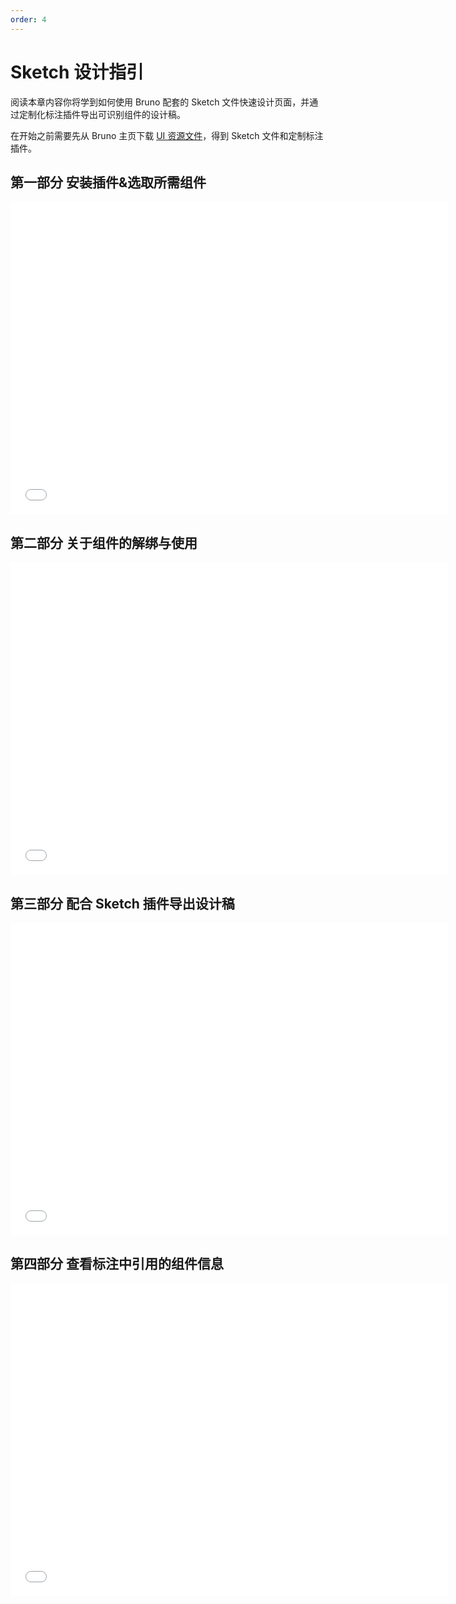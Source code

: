 ```yaml
---
order: 4
---
```


# Sketch 设计指引

阅读本章内容你将学到如何使用 Bruno 配套的 Sketch 文件快速设计页面，并通过定制化标注插件导出可识别组件的设计稿。

在开始之前需要先从 Bruno 主页下载 [UI 资源文件](https://bruno.ke.com/download/sketch)，得到 Sketch 文件和定制标注插件。

## 第一部分 安装插件&选取所需组件

<iframe src="//player.bilibili.com/player.html?aid=935436225&bvid=BV1PT4y1m7on&cid=478052177&page=1" width="700" height="500" scrolling="no" border="0" frameborder="no" framespacing="0" allowfullscreen="true"> </iframe>

## 第二部分 关于组件的解绑与使用

<iframe src="//player.bilibili.com/player.html?aid=765494860&bvid=BV1Gr4y1v7xV&cid=478102063&page=1" width="700" height="500" scrolling="no" border="0" frameborder="no" framespacing="0" allowfullscreen="true"> </iframe>

## 第三部分 配合 Sketch 插件导出设计稿

 <iframe src="//player.bilibili.com/player.html?aid=977959316&bvid=BV1H44y1j7v6&cid=478105607&page=1" width="700" height="500"  scrolling="no" border="0" frameborder="no" framespacing="0" allowfullscreen="true"> </iframe>

## 第四部分 查看标注中引用的组件信息

<iframe src="//player.bilibili.com/player.html?aid=635458431&bvid=BV1vb4y1n7nn&cid=478110027&page=1" width="700" height="500" scrolling="no" border="0" frameborder="no" framespacing="0" allowfullscreen="true"> </iframe>
